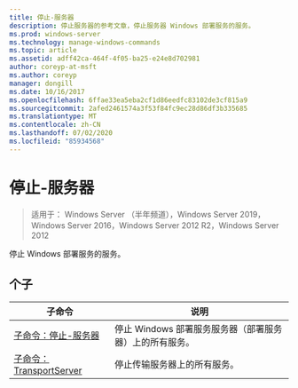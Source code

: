 ```yaml
---
title: 停止-服务器
description: 停止服务器的参考文章，停止服务器 Windows 部署服务的服务。
ms.prod: windows-server
ms.technology: manage-windows-commands
ms.topic: article
ms.assetid: adff42ca-464f-4f05-ba25-e24e8d702981
author: coreyp-at-msft
ms.author: coreyp
manager: dongill
ms.date: 10/16/2017
ms.openlocfilehash: 6ffae33ea5eba2cf1d86eedfc83102de3cf815a9
ms.sourcegitcommit: 2afed2461574a3f53f84fc9ec28d86df3b335685
ms.translationtype: MT
ms.contentlocale: zh-CN
ms.lasthandoff: 07/02/2020
ms.locfileid: "85934568"
---
```

# <a name="stop-server"></a>停止-服务器
> 适用于： Windows Server （半年频道），Windows Server 2019，Windows Server 2016，Windows Server 2012 R2，Windows Server 2012

停止 Windows 部署服务的服务。

## <a name="subcommands"></a>个子
|子命令|说明|
|-------|--------|
|[子命令：停止-服务器](subcommand-stop-server.md)|停止 Windows 部署服务服务器（部署服务器）上的所有服务。|
|[子命令： TransportServer](subcommand-stop-transportserver.md)|停止传输服务器上的所有服务。|
